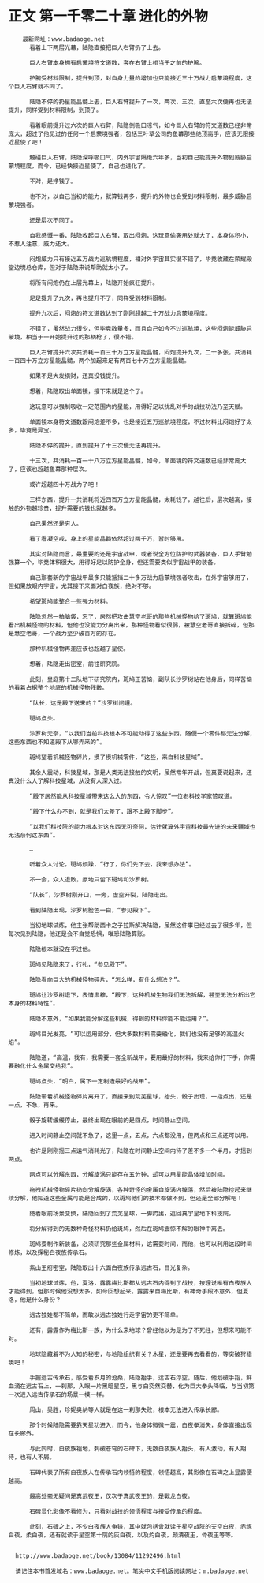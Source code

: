 # 正文 第一千零二十章 进化的外物
        最新网址：www.badaoge.net
          看着上下两层光幕，陆隐直接把巨人右臂扔了上去。
      
          巨人右臂本身拥有启蒙境符文道数，套在右臂上相当于之前的护腕。
      
          护腕受材料限制，提升到顶，对自身力量的增加也只能接近三十万战力启蒙境程度，这个巨人右臂就不同了。
      
          陆隐不停的扔星能晶髓上去，巨人右臂提升了一次，两次，三次，直至六次便再也无法提升，同样受到材料限制，到顶了。
      
          看着眼前提升过六次的巨人右臂，陆隐倒吸口凉气，如今巨人右臂的符文道数已经非常庞大，超过了他见过的任何一个启蒙境强者，包括三叶草公司的鱼幕那些绝顶高手，应该无限接近星使了吧！
      
          触碰巨人右臂，陆隐深呼吸口气，内外宇宙隔绝六年多，当初自己能提升外物到威胁启蒙境程度，而今，已经快接近星使了，自己也进化了。
      
          不对，是挣钱了。
      
          也不对，以自己当初的能力，就算钱再多，提升的外物也会受到材料限制，最多威胁启蒙境强者。
      
          还是层次不同了。
      
          自我感慨一番，陆隐收起巨人右臂，取出闷炮，这玩意偷袭用处就大了，本身体积小，不惹人注意，威力还大。
      
          闷炮威力只有接近五万战力巡航境程度，相对外宇宙其实很不错了，毕竟收藏在荣耀殿堂边境总仓库，但对于陆隐来说帮助就太小了。
      
          将所有闷炮仍在上层光幕上，陆隐开始疯狂提升。
      
          足足提升了九次，再也提升不了，同样受到材料限制。
      
          提升九次后，闷炮的符文道数达到了刚刚超越二十万战力启蒙境程度。
      
          不错了，虽然战力很少，但毕竟数量多，而且自己如今不过巡航境，这些闷炮能威胁启蒙境，相当于一开始提升过的那柄枪了，很不错。
      
          巨人右臂提升六次共消耗一百三十万立方星能晶髓，闷炮提升九次，二十多张，共消耗一百四十万立方星能晶髓，两个加起来足有两百七十万立方星能晶髓。
      
          如果不是大发横财，还真没钱提升。
      
          想着，陆隐取出单面镜，接下来就是这个了。
      
          这玩意可以强制吸收一定范围内的星能，用得好足以扰乱对手的战技功法乃至天赋。
      
          单面镜本身符文道数跟闷炮差不多，也是接近五万巡航境程度，不过材料比闷炮好了太多，毕竟是异宝。
      
          陆隐不停的提升，直到提升了十三次便无法再提升。
      
          十三次，共消耗一百一十八万立方星能晶髓，如今，单面镜的符文道数已经非常庞大了，应该也超越鱼幕那种层次。
      
          或许超越四十万战力了吧！
      
          三样东西，提升一共消耗将近四百万立方星能晶髓，太耗钱了，越往后，层次越高，接触的外物越珍贵，提升需要的钱也就越多。
      
          自己果然还是穷人。
      
          看了看凝空戒，身上的星能晶髓依然超过两千万，暂时够用。
      
          其实对陆隐而言，最重要的还是宇宙战甲，或者说全方位防护的武器装备，巨人手臂勉强算一个，毕竟体积很大，用得好足以防护全身，但还需要类似宇宙战甲的装备。
      
          自己那套新的宇宙战甲最多只能抵挡二十多万战力启蒙境强者攻击，在外宇宙够用了，但如果放眼内宇宙，尤其接下来面对白夜族，绝对不够。
      
          希望斑鸠能整合一些强力材料。
      
          陆隐忽然一拍脑袋，忘了，居然把攻击慧空老哥的那些机械怪物给了斑鸠，就算斑鸠能看出机械怪物的材料，但他也没能力分离出来，那种怪物看似很弱，被慧空老哥直接拆碎，但那是慧空老哥，一个战力至少破百万的存在。
      
          那种机械怪物再差应该也超越了星使。
      
          想着，陆隐走出密室，前往研究院。
      
          此刻，皇庭第十二队地下研究院内，斑鸠正苦恼，副队长沙罗树站在他身后，同样苦恼的看着占据整个地底的机械怪物残骸。
      
          “队长，这是殿下送来的？”沙罗树问道。
      
          斑鸠点头。
      
          沙罗树无奈，“以我们当前科技根本不可能动得了这些东西，随便一个零件都无法分解，这些东西也不知道殿下从哪弄来的”。
      
          斑鸠望着机械怪物碎片，摸了摸机械零件，“这些，来自科技星域”。
      
          其余人震动，科技星域，那是人类无法接触的文明，虽然常年开战，但真要说起来，还真没什么人了解科技星域，从没有人深入过。
      
          “殿下居然能从科技星域带来这么大的东西，令人惊叹”一位老科技学家赞叹道。
      
          “殿下什么办不到，就是我们太差了，跟不上殿下脚步”。
      
          “以我们科技院的能力根本对这东西无可奈何，估计就算外宇宙科技最先进的未来疆域也无法奈何这东西”。
      
          …
      
          听着众人讨论，斑鸠烦躁，“行了，你们先下去，我来想办法”。
      
          不一会，众人退散，原地只留下斑鸠和沙罗树。
      
          “队长”，沙罗树刚开口，一旁，虚空开裂，陆隐走出。
      
          看到陆隐出现，沙罗树脸色一白，“参见殿下”。
      
          当初地球试炼，他主张帮助西卡之子拉斯解决陆隐，虽然这件事已经过去了很多年，但每次见到陆隐，他还是会不自觉恐惧，唯恐陆隐算账。
      
          陆隐根本就没在乎过他。
      
          斑鸠见陆隐来了，行礼，“参见殿下”。
      
          陆隐看向巨大的机械怪物碎片，“怎么样，有什么想法？”。
      
          斑鸠让沙罗树退下，表情肃穆，“殿下，这种机械生物我们无法拆解，甚至无法分析出它本身的材料特性”。
      
          陆隐不意外，“如果我能分解这些机械，得到的材料你能不能运用？”。
      
          斑鸠目光发亮，“可以运用部分，但大多数材料需要融化，我们也没有足够的高温火焰”。
      
          陆隐道，“高温，我有，我需要一套全新战甲，要用最好的材料，我来给你打下手，你需要融化什么金属交给我”。
      
          斑鸠点头，“明白，属下一定制造最好的战甲”。
      
          陆隐带着机械怪物碎片离开了，直接来到荒芜星球，抬头，骰子出现，一指点出，还是一点，不急，再来。
      
          骰子旋转缓缓停止，最终出现在眼前的是四点，时间静止空间。
      
          进入时间静止空间就不急了，这里一点，五点，六点都没用，但两点和三点还可以用。
      
          也许是刚刚摇三点运气消耗光了，陆隐在时间静止空间内待了差不多一个半月，才摇到两点。
      
          两点可以分解东西，分解旋涡只能存在五分钟，却可以用星能晶体增加时间。
      
          拖拽机械怪物碎片扔向分解旋涡，各种奇怪的金属自旋涡内掉落，然后被陆隐捡起来继续分解，他知道这些金属可能是合成的，以斑鸠他们的技术都做不到，但还是全部分解吧！
      
          随着眼前场景变换，陆隐回到了荒芜星球，一脚跨出，返回真宇星地下科技院。
      
          将分解得到的无数种奇怪材料扔给斑鸠，然后在斑鸠震惊不解的眼神中离去。
      
          斑鸠要制作新装备，必须研究那些金属材料，这需要时间，而他，也可以利用这段时间修炼，以及探秘白夜族传承石。
      
          紫山王府密室，陆隐取出十六面白夜族传承远古石，目光复杂。
      
          当初地球试炼，他，夏洛，露露梅比斯都从远古石内得到了战技，按理说唯有白夜族人才能得到，但那时候他没想太多，如今回想起来，露露来自梅比斯，有神奇手段不意外，但夏洛，他是什么身份？
      
          远古独姓都不简单，而敢以远古独姓行走宇宙的更不简单。
      
          还有，露露作为梅比斯一族，为什么来地球？曾经他以为是为了不死经，但想来可能不对。
      
          地球隐藏着不为人知的秘密，与地隐组织有关？木星，还是要再去看看的，等突破狩猎境吧！
      
          手握远古传承石，感受着岁月的沧桑，陆隐抬手，远古石浮空，随后，他划破手指，鲜血滴在远古石上，一刹那，入眼一片黑暗星空，黑与白突然交替，化为巨大拳头降临，与当初第一次进入远古传承石的场景一模一样。
      
          周山，吴胜，珍妮奥纳等人就是在这一刹那失败，根本无法进入传承长廊。
      
          那个时候陆隐需要靠天星功进入，而今，他身体微微一震，白夜拳消失，身体直接出现在长廊外。
      
          与此同时，白夜族祖地，刺破苍穹的石碑下，无数白夜族人抬头，有人激动，有人期待，也有人不屑。
      
          石碑代表了所有白夜族人在传承石内领悟的程度，领悟越高，其影像在石碑之上显露便越高。
      
          最高处毫无疑问是真武夜王，仅次于真武夜王的，是戰龙白夜。
      
          石碑显化影像不看修为，只看对战技的领悟程度与接受传承的程度。
      
          此刻，石碑之上，不少白夜族人争锋，其中就包括曾就读于星空战院的天空白夜，赤练白夜，柔白夜，还有就读于星空第十院的灰白夜，以及灼白夜，颜清夜王，骨夜王等等。
      
      
      http://www.badaoge.net/book/13084/11292496.html
      
      请记住本书首发域名：www.badaoge.net。笔尖中文手机版阅读网址：m.badaoge.net